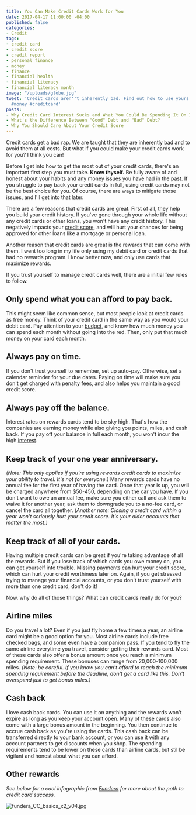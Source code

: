 ```yaml
---
title: You Can Make Credit Cards Work for You
date: 2017-04-17 11:00:00 -04:00
published: false
categories:
- Credit
tags:
- credit card
- credit score
- credit report
- personal finance
- money
- finance
- financial health
- financial literacy
- financial literacy month
image: "/uploads/globe.jpg"
tweet: 'Credit cards aren''t inherently bad. Find out how to use yours properly! #credit
  #money #creditcard'
posts:
- Why Credit Card Interest Sucks and What You Could Be Spending It On Instead
- What's the Difference Between "Good" Debt and "Bad" Debt?
- Why You Should Care About Your Credit Score
---
```


Credit cards get a bad rap. We are taught that they are inherently bad and to avoid them at all costs. But what if you could make your credit cards work for you? I think you can!

Before I get into how to get the most out of your credit cards, there's an important first step you must take. **Know thyself.** Be fully aware of and honest about your habits and any money issues you have had in the past. If you struggle to pay back your credit cards in full, using credit cards may not be the best choice for you. Of course, there are ways to mitigate those issues, and I'll get into that later.

There are a few reasons that credit cards are great. First of all, they help you build your credit history. If you've gone through your whole life without any credit cards or other loans, you won't have any credit history. This negatively impacts your [credit score](https://www.maggiegermano.com/blog/care-about-your-credit-score), and will hurt your chances for being approved for other loans like a mortgage or personal loan.

Another reason that credit cards are great is the rewards that can come with them. I went too long in my life only using my debit card or credit cards that had no rewards program. I know better now, and only use cards that maximize rewards.

If you trust yourself to manage credit cards well, there are a initial few rules to follow.

## Only spend what you can afford to pay back.

This might seem like common sense, but most people look at credit cards as free money. Think of your credit card in the same way as you would your debit card. Pay attention to your [budget](https://www.maggiegermano.com/blog/how-to-create-a-budget-that-works-for-you/), and know how much money you can spend each month without going into the red. Then, only put that much money on your card each month.

## Always pay on time.

If you don't trust yourself to remember, set up auto-pay. Otherwise, set a calendar reminder for your due dates. Paying on time will make sure you don't get charged with penalty fees, and also helps you maintain a good credit score.

## Always pay off the balance.

Interest rates on rewards cards tend to be sky high. That's how the companies are earning money while also giving you points, miles, and cash back. If you pay off your balance in full each month, you won't incur the high [interest](https://www.maggiegermano.com/blog/credit-card-interest-sucks).

## Keep track of your one year anniversary.

*(Note: This only applies if you're using rewards credit cards to maximize your ability to travel. It's not for everyone.)* Many rewards cards have no annual fee for the first year of having the card. Once that year is up, you will be charged anywhere from $50-450, depending on the car you have. If you don't want to owe an annual fee, make sure you either call and ask them to waive it for another year, ask them to downgrade you to a no-fee card, or cancel the card all together. *(Another note: Closing a credit card within a year won't seriously hurt your credit score. It's your older accounts that matter the most.)*

## Keep track of all of your cards.

Having multiple credit cards can be great if you're taking advantage of all the rewards. But if you lose track of which cards you owe money on, you can get yourself into trouble. Missing payments can hurt your credit score, which can hurt your credit worthiness later on. Again, if you get stressed trying to manage your financial accounts, or you don't trust yourself with more than one credit card, don't do it!

Now, why do all of those things? What can credit cards really do for you?

## Airline miles

Do you travel a lot? Even if you just fly home a few times a year, an airline card might be a good option for you. Most airline cards include free checked bags, and some even have a companion pass. If you tend to fly the same airline everytime you travel, consider getting their rewards card. Most of these cards also offer a bonus amount once you reach a minimum spending requirement. These bonuses can range from 20,000-100,000 miles. *(Note: be careful. If you know you can't afford to reach the minimum spending requirement before the deadline, don't get a card like this. Don't overspend just to get bonus miles.)*

## Cash back

I love cash back cards. You can use it on anything and the rewards won't expire as long as you keep your account open. Many of these cards also come with a large bonus amount in the beginning. You then continue to accrue cash back as you're using the cards. This cash back can be transferred directly to your bank account, or you can use it with any account partners to get discounts when you shop. The spending requirements tend to be lower on these cards than airline cards, but stil be vigilant and honest about what you can afford.

## Other rewards

*See below for a cool infographic from [Fundera](https://www.fundera.com/) for more about the path to credit card success.*

![fundera_CC_basics_x2_v04.jpg](/uploads/fundera_CC_basics_x2_v04.jpg)